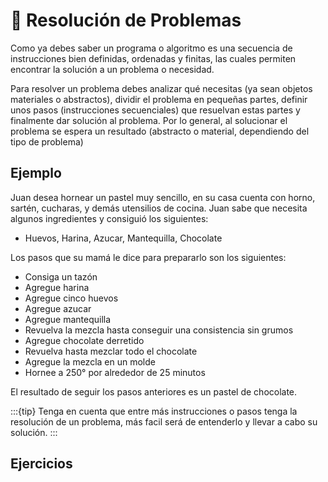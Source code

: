# 🧠 Resolución de Problemas

Como ya debes saber un programa o algoritmo es una secuencia de instrucciones bien definidas, ordenadas y finitas, las cuales permiten encontrar la solución a un problema o necesidad.

Para resolver un problema debes analizar qué necesitas (ya sean objetos materiales o abstractos), dividir el problema en pequeñas partes, definir unos pasos (instrucciones secuenciales) que resuelvan estas partes y finalmente dar solución al problema. Por lo general, al solucionar el problema se espera un resultado (abstracto o material, dependiendo del tipo de problema)

## Ejemplo

Juan desea hornear un pastel muy sencillo, en su casa cuenta con horno, sartén, cucharas, y demás utensilios de cocina. Juan sabe que necesita algunos ingredientes y consiguió los siguientes:

- Huevos, Harina, Azucar, Mantequilla, Chocolate

Los pasos que su mamá le dice para prepararlo son los siguientes:

- Consiga un tazón
- Agregue harina
- Agregue cinco huevos
- Agregue azucar
- Agregue mantequilla
- Revuelva la mezcla hasta conseguir una consistencia sin grumos
- Agregue chocolate derretido
- Revuelva hasta mezclar todo el chocolate
- Agregue la mezcla en un molde
- Hornee a 250° por alrededor de 25 minutos

El resultado de seguir los pasos anteriores es un pastel de chocolate. 

:::{tip}
Tenga en cuenta que entre más instrucciones o pasos tenga la resolución de un problema, más facil será de entenderlo y llevar a cabo su solución.
:::

## Ejercicios

